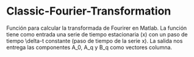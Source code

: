 # Classic-Fourier-Transformation
Función para calcular la transformada de Fourirer en Matlab. La función tiene como entrada una serie de tiempo estacionaria (x) con un paso de tiempo \delta-t constante (paso de tiempo de la serie x). La salida nos entrega las componentes A_0, A_q y B_q como vectores columna.
